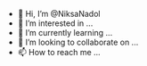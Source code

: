 - 👋 Hi, I’m @NiksaNadol
- 👀 I’m interested in ...
- 🌱 I’m currently learning ...
- 💞️ I’m looking to collaborate on ...
- 📫 How to reach me ...

<!---
NiksaNadol/NiksaNadol is a ✨ special ✨ repository because its `README.md` (this file) appears on your GitHub profile.
You can click the Preview link to take a look at your changes.
--->
